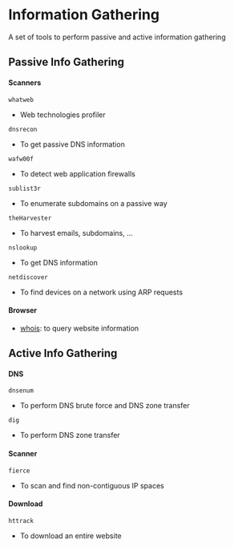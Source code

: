 # Information Gathering

A set of tools to perform passive and active information gathering

## Passive Info Gathering

#### Scanners

```
whatweb
```

* Web technologies profiler

```
dnsrecon
```

* To get passive DNS information

```
wafw00f
```

* To detect web application firewalls

```
sublist3r
```

* To enumerate subdomains on a passive way

```
theHarvester
```

* To harvest emails, subdomains, ...

```
nslookup
```

* To get DNS information

```
netdiscover
```

* To find devices on a network using ARP requests

#### Browser

* [whois](https://who.is/): to query website information

## Active Info Gathering

#### DNS

```
dnsenum
```

* To perform DNS brute force and DNS zone transfer

```
dig
```

* To perform DNS zone transfer

#### Scanner

```
fierce
```

* To scan and find non-contiguous IP spaces

#### Download

```
httrack
```

* To download an entire website